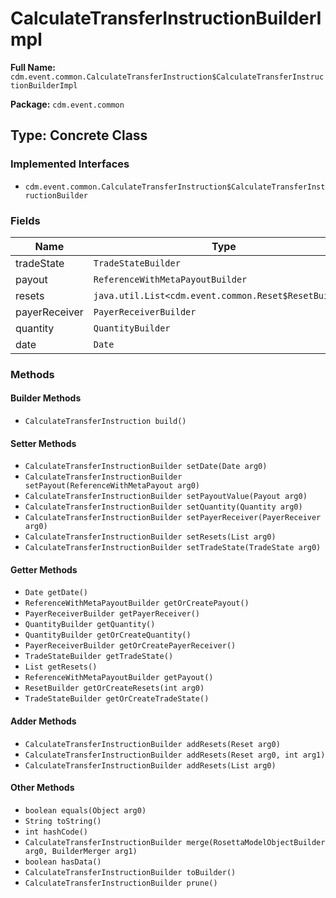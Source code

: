 # CalculateTransferInstructionBuilderImpl

**Full Name:** `cdm.event.common.CalculateTransferInstruction$CalculateTransferInstructionBuilderImpl`

**Package:** `cdm.event.common`

## Type: Concrete Class

### Implemented Interfaces

- `cdm.event.common.CalculateTransferInstruction$CalculateTransferInstructionBuilder`

### Fields

| Name | Type | Description |
|------|------|-------------|
| tradeState | `TradeStateBuilder` |  |
| payout | `ReferenceWithMetaPayoutBuilder` |  |
| resets | `java.util.List<cdm.event.common.Reset$ResetBuilder>` |  |
| payerReceiver | `PayerReceiverBuilder` |  |
| quantity | `QuantityBuilder` |  |
| date | `Date` |  |

### Methods

#### Builder Methods

- `CalculateTransferInstruction build()`

#### Setter Methods

- `CalculateTransferInstructionBuilder setDate(Date arg0)`
- `CalculateTransferInstructionBuilder setPayout(ReferenceWithMetaPayout arg0)`
- `CalculateTransferInstructionBuilder setPayoutValue(Payout arg0)`
- `CalculateTransferInstructionBuilder setQuantity(Quantity arg0)`
- `CalculateTransferInstructionBuilder setPayerReceiver(PayerReceiver arg0)`
- `CalculateTransferInstructionBuilder setResets(List arg0)`
- `CalculateTransferInstructionBuilder setTradeState(TradeState arg0)`

#### Getter Methods

- `Date getDate()`
- `ReferenceWithMetaPayoutBuilder getOrCreatePayout()`
- `PayerReceiverBuilder getPayerReceiver()`
- `QuantityBuilder getQuantity()`
- `QuantityBuilder getOrCreateQuantity()`
- `PayerReceiverBuilder getOrCreatePayerReceiver()`
- `TradeStateBuilder getTradeState()`
- `List getResets()`
- `ReferenceWithMetaPayoutBuilder getPayout()`
- `ResetBuilder getOrCreateResets(int arg0)`
- `TradeStateBuilder getOrCreateTradeState()`

#### Adder Methods

- `CalculateTransferInstructionBuilder addResets(Reset arg0)`
- `CalculateTransferInstructionBuilder addResets(Reset arg0, int arg1)`
- `CalculateTransferInstructionBuilder addResets(List arg0)`

#### Other Methods

- `boolean equals(Object arg0)`
- `String toString()`
- `int hashCode()`
- `CalculateTransferInstructionBuilder merge(RosettaModelObjectBuilder arg0, BuilderMerger arg1)`
- `boolean hasData()`
- `CalculateTransferInstructionBuilder toBuilder()`
- `CalculateTransferInstructionBuilder prune()`

